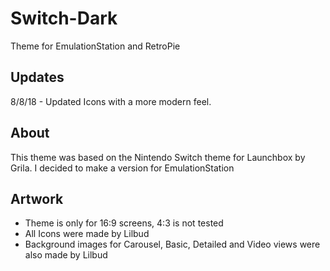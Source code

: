 # Switch-Dark
Theme for EmulationStation and RetroPie

Updates
-------
8/8/18 - Updated Icons with a more modern feel.

About
-----

This theme was based on the Nintendo Switch theme for Launchbox by Grila. I decided to make a version for EmulationStation


Artwork
-------

- Theme is only for 16:9 screens, 4:3 is not tested
- All Icons were made by Lilbud
- Background images for Carousel, Basic, Detailed and Video views were also made by Lilbud
